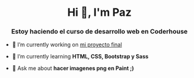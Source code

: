 <h1 align="center">Hi 👋, I'm Paz</h1>
<h3 align="center">Estoy haciendo el curso de desarrollo web en Coderhouse</h3>

- 🔭 I’m currently working on [mi proyecto final](https://ladanz.vercel.app/)

- 🌱 I’m currently learning **HTML, CSS, Bootstrap y Sass**

- 💬 Ask me about **hacer imagenes png en Paint ;)**

